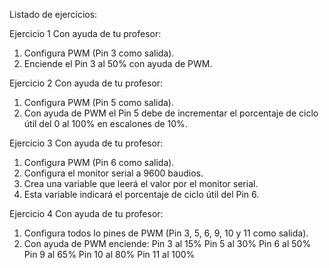Listado de ejercicios:

Ejercicio 1
Con ayuda de tu profesor:
1. Configura PWM (Pin 3 como salida).
2. Enciende el Pin 3 al 50% con ayuda de PWM.

Ejercicio 2
Con ayuda de tu profesor:
1. Configura PWM (Pin 5 como salida).
2. Con ayuda de PWM el Pin 5 debe de incrementar el porcentaje de ciclo útil del 0 al 100% en escalones
   de 10%.

Ejercicio 3
Con ayuda de tu profesor:
1. Configura PWM (Pin 6 como salida).
2. Configura el monitor serial a 9600 baudios.
3. Crea una variable que leerá el valor por el monitor serial. 
4. Esta variable indicará el porcentaje de ciclo útil del Pin 6.

Ejercicio 4
Con ayuda de tu profesor:
1. Configura todos lo pines de PWM (Pin 3, 5, 6, 9, 10 y 11 como salida). 
2. Con ayuda de PWM enciende:
   Pin 3 al 15% 
   Pin 5 al 30% 
   Pin 6 al 50% 
   Pin 9 al 65% 
   Pin 10 al 80% 
   Pin 11 al 100%
